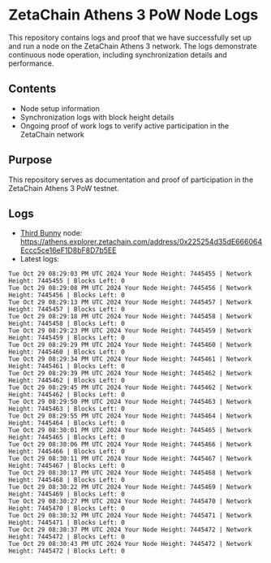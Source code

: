 # ZetaChain Athens 3 PoW Node Logs
This repository contains logs and proof that we have successfully set up and run a node on the ZetaChain Athens 3 network. The logs demonstrate continuous node operation, including synchronization details and performance.

## Contents
- Node setup information
- Synchronization logs with block height details
- Ongoing proof of work logs to verify active participation in the ZetaChain network

## Purpose
This repository serves as documentation and proof of participation in the ZetaChain Athens 3 PoW testnet.

## Logs

- [Third Bunny](https://thirdbunny.xyz/) node: https://athens.explorer.zetachain.com/address/0x225254d35dE666064Eccc5ce16eF1D8bF8D7b5EE
- Latest logs:
```
Tue Oct 29 08:29:03 PM UTC 2024 Your Node Height: 7445455 | Network Height: 7445455 | Blocks Left: 0
Tue Oct 29 08:29:08 PM UTC 2024 Your Node Height: 7445456 | Network Height: 7445456 | Blocks Left: 0
Tue Oct 29 08:29:13 PM UTC 2024 Your Node Height: 7445457 | Network Height: 7445457 | Blocks Left: 0
Tue Oct 29 08:29:18 PM UTC 2024 Your Node Height: 7445458 | Network Height: 7445458 | Blocks Left: 0
Tue Oct 29 08:29:23 PM UTC 2024 Your Node Height: 7445459 | Network Height: 7445459 | Blocks Left: 0
Tue Oct 29 08:29:29 PM UTC 2024 Your Node Height: 7445460 | Network Height: 7445460 | Blocks Left: 0
Tue Oct 29 08:29:34 PM UTC 2024 Your Node Height: 7445461 | Network Height: 7445461 | Blocks Left: 0
Tue Oct 29 08:29:39 PM UTC 2024 Your Node Height: 7445462 | Network Height: 7445462 | Blocks Left: 0
Tue Oct 29 08:29:45 PM UTC 2024 Your Node Height: 7445462 | Network Height: 7445462 | Blocks Left: 0
Tue Oct 29 08:29:50 PM UTC 2024 Your Node Height: 7445463 | Network Height: 7445463 | Blocks Left: 0
Tue Oct 29 08:29:55 PM UTC 2024 Your Node Height: 7445464 | Network Height: 7445464 | Blocks Left: 0
Tue Oct 29 08:30:01 PM UTC 2024 Your Node Height: 7445465 | Network Height: 7445465 | Blocks Left: 0
Tue Oct 29 08:30:06 PM UTC 2024 Your Node Height: 7445466 | Network Height: 7445466 | Blocks Left: 0
Tue Oct 29 08:30:11 PM UTC 2024 Your Node Height: 7445467 | Network Height: 7445467 | Blocks Left: 0
Tue Oct 29 08:30:17 PM UTC 2024 Your Node Height: 7445468 | Network Height: 7445468 | Blocks Left: 0
Tue Oct 29 08:30:22 PM UTC 2024 Your Node Height: 7445469 | Network Height: 7445469 | Blocks Left: 0
Tue Oct 29 08:30:27 PM UTC 2024 Your Node Height: 7445470 | Network Height: 7445470 | Blocks Left: 0
Tue Oct 29 08:30:32 PM UTC 2024 Your Node Height: 7445471 | Network Height: 7445471 | Blocks Left: 0
Tue Oct 29 08:30:37 PM UTC 2024 Your Node Height: 7445472 | Network Height: 7445472 | Blocks Left: 0
Tue Oct 29 08:30:43 PM UTC 2024 Your Node Height: 7445472 | Network Height: 7445472 | Blocks Left: 0
```
